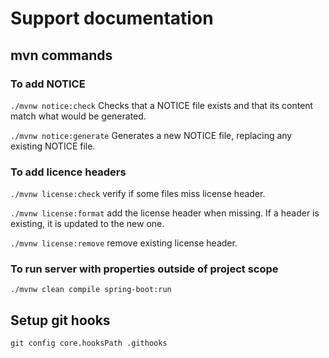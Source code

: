 # Support documentation


## mvn commands

### To add NOTICE

`./mvnw notice:check` Checks that a NOTICE file exists and that its content match what would be generated.

`./mvnw notice:generate` Generates a new NOTICE file, replacing any existing NOTICE file.

### To add licence headers

`./mvnw license:check` verify if some files miss license header.

`./mvnw license:format` add the license header when missing. If a header is existing, it is updated to the new one.

`./mvnw license:remove` remove existing license header.

### To run server with properties outside of project scope

`./mvnw clean compile spring-boot:run`

## Setup git hooks

`git config core.hooksPath .githooks`